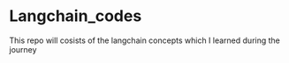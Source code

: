 # Langchain_codes
This repo  will cosists of the langchain concepts   which I learned during the journey 
